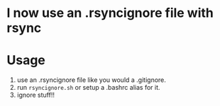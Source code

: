 # I now use an .rsyncignore file with rsync

# Usage
1. use an .rsyncignore file like you would a .gitignore.
2. run `rsyncignore.sh` or setup a .bashrc alias for it.
3. ignore stuff!!
